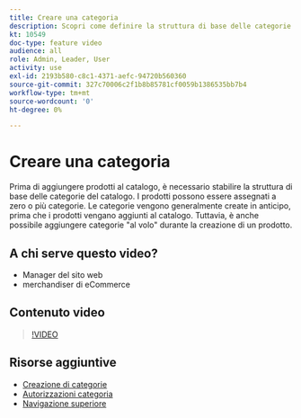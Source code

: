 ```yaml
---
title: Creare una categoria
description: Scopri come definire la struttura di base delle categorie per il catalogo dei prodotti.
kt: 10549
doc-type: feature video
audience: all
role: Admin, Leader, User
activity: use
exl-id: 2193b580-c8c1-4371-aefc-94720b560360
source-git-commit: 327c70006c2f1b8b85781cf0059b1386535bb7b4
workflow-type: tm+mt
source-wordcount: '0'
ht-degree: 0%

---
```


# Creare una categoria

Prima di aggiungere prodotti al catalogo, è necessario stabilire la struttura di base delle categorie del catalogo. I prodotti possono essere assegnati a zero o più categorie. Le categorie vengono generalmente create in anticipo, prima che i prodotti vengano aggiunti al catalogo. Tuttavia, è anche possibile aggiungere categorie &quot;al volo&quot; durante la creazione di un prodotto.

## A chi serve questo video?

- Manager del sito web
- merchandiser di eCommerce

## Contenuto video

>[!VIDEO](https://video.tv.adobe.com/v/343746?quality=12&learn=on)

## Risorse aggiuntive

- [Creazione di categorie](https://docs.magento.com/user-guide/catalog/category-create.html)
- [Autorizzazioni categoria](https://docs.magento.com/user-guide/catalog/category-permissions.html)
- [Navigazione superiore](https://docs.magento.com/user-guide/catalog/navigation-top.html)
